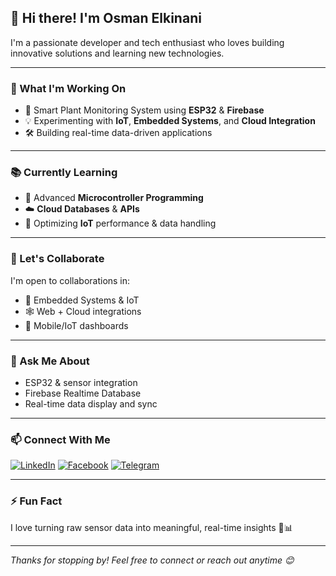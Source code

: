 ## 👋 Hi there! I'm Osman Elkinani

I'm a passionate developer and tech enthusiast who loves building innovative solutions and learning new technologies.

---

### 🚀 What I'm Working On
- 🌿 Smart Plant Monitoring System using **ESP32** & **Firebase**
- 💡 Experimenting with **IoT**, **Embedded Systems**, and **Cloud Integration**
- 🛠️ Building real-time data-driven applications

---

### 📚 Currently Learning
- 🔌 Advanced **Microcontroller Programming**
- ☁️ **Cloud Databases** & **APIs**
- 🔧 Optimizing **IoT** performance & data handling

---

### 🤝 Let's Collaborate
I'm open to collaborations in:
- 🧠 Embedded Systems & IoT
- 🕸️ Web + Cloud integrations
- 📱 Mobile/IoT dashboards

---

### 💬 Ask Me About
- ESP32 & sensor integration
- Firebase Realtime Database
- Real-time data display and sync

---

### 📫 Connect With Me

[![LinkedIn](https://img.shields.io/badge/LinkedIn-0077B5?style=for-the-badge&logo=linkedin&logoColor=white)](https://www.linkedin.com/in/yourusername)
[![Facebook](https://img.shields.io/badge/Facebook-1877F2?style=for-the-badge&logo=facebook&logoColor=white)](https://facebook.com/yourusername)
[![Telegram](https://img.shields.io/badge/Telegram-2CA5E0?style=for-the-badge&logo=telegram&logoColor=white)](https://t.me/yourusername)

---

### ⚡ Fun Fact
I love turning raw sensor data into meaningful, real-time insights 🌱📊

---

_Thanks for stopping by! Feel free to connect or reach out anytime 😊_
